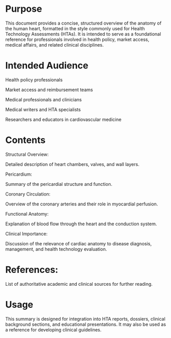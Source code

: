 # Purpose
This document provides a concise, structured overview of the anatomy of the human heart, formatted in the style commonly used for Health Technology Assessments (HTAs). It is intended to serve as a foundational reference for professionals involved in health policy, market access, medical affairs, and related clinical disciplines.
# Intended Audience
Health policy professionals

Market access and reimbursement teams

Medical professionals and clinicians

Medical writers and HTA specialists

Researchers and educators in cardiovascular medicine

# Contents
Structural Overview:

Detailed description of heart chambers, valves, and wall layers.

Pericardium:

Summary of the pericardial structure and function.

Coronary Circulation:

Overview of the coronary arteries and their role in myocardial perfusion.

Functional Anatomy:

Explanation of blood flow through the heart and the conduction system.

Clinical Importance:

Discussion of the relevance of cardiac anatomy to disease diagnosis, management, and health technology evaluation.

# References:
List of authoritative academic and clinical sources for further reading.
# Usage

This summary is designed for integration into HTA reports, dossiers, clinical background sections, and educational presentations. It may also be used as a reference for developing clinical guidelines.
